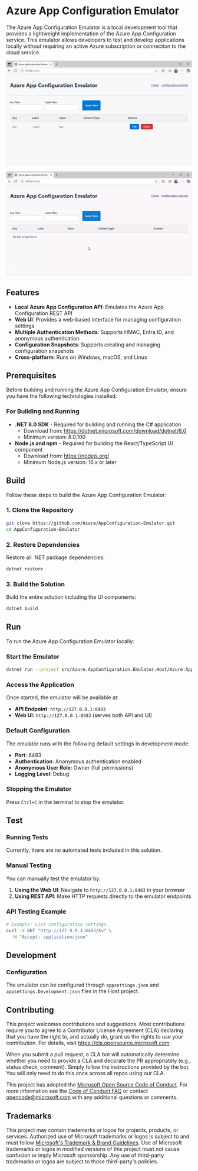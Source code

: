 # Azure App Configuration Emulator

The Azure App Configuration Emulator is a local development tool that provides a lightweight implementation of the Azure App Configuration service. This emulator allows developers to test and develop applications locally without requiring an active Azure subscription or connection to the cloud service.

![Web UI Screenshot](docs/images/web-ui-screenshot.png)

![Creating and Retrieving Configuration Demo](docs/images/create-retrieve-demo.gif)

## Features

- **Local Azure App Configuration API**: Emulates the Azure App Configuration REST API
- **Web UI**: Provides a web-based interface for managing configuration settings
- **Multiple Authentication Methods**: Supports HMAC, Entra ID, and anonymous authentication
- **Configuration Snapshots**: Supports creating and managing configuration snapshots
- **Cross-platform**: Runs on Windows, macOS, and Linux

## Prerequisites

Before building and running the Azure App Configuration Emulator, ensure you have the following technologies installed:

### For Building and Running
- **.NET 8.0 SDK** - Required for building and running the C# application
  - Download from: https://dotnet.microsoft.com/download/dotnet/8.0
  - Minimum version: 8.0.100
- **Node.js and npm** - Required for building the React/TypeScript UI component
  - Download from: https://nodejs.org/
  - Minimum Node.js version: 16.x or later

## Build

Follow these steps to build the Azure App Configuration Emulator:

### 1. Clone the Repository
```bash
git clone https://github.com/Azure/AppConfiguration-Emulator.git
cd AppConfiguration-Emulator
```

### 2. Restore Dependencies
Restore all .NET package dependencies:
```bash
dotnet restore
```

### 3. Build the Solution
Build the entire solution including the UI components:
```bash
dotnet build
```

## Run

To run the Azure App Configuration Emulator locally:

### Start the Emulator
```bash
dotnet run --project src/Azure.AppConfiguration.Emulator.Host/Azure.AppConfiguration.Emulator.Host.csproj
```

### Access the Application
Once started, the emulator will be available at:
- **API Endpoint**: `http://127.0.0.1:8483`
- **Web UI**: `http://127.0.0.1:8483` (serves both API and UI)

### Default Configuration
The emulator runs with the following default settings in development mode:
- **Port**: 8483
- **Authentication**: Anonymous authentication enabled
- **Anonymous User Role**: Owner (full permissions)
- **Logging Level**: Debug

### Stopping the Emulator
Press `Ctrl+C` in the terminal to stop the emulator.

## Test

### Running Tests
Currently, there are no automated tests included in this solution.

### Manual Testing
You can manually test the emulator by:

1. **Using the Web UI**: Navigate to `http://127.0.0.1:8483` in your browser
2. **Using REST API**: Make HTTP requests directly to the emulator endpoints

### API Testing Example
```bash
# Example: List configuration settings
curl -X GET "http://127.0.0.1:8483/kv" \
  -H "Accept: application/json"
```

## Development

### Configuration
The emulator can be configured through `appsettings.json` and `appsettings.Development.json` files in the Host project.

## Contributing

This project welcomes contributions and suggestions.  Most contributions require you to agree to a
Contributor License Agreement (CLA) declaring that you have the right to, and actually do, grant us
the rights to use your contribution. For details, visit https://cla.opensource.microsoft.com.

When you submit a pull request, a CLA bot will automatically determine whether you need to provide
a CLA and decorate the PR appropriately (e.g., status check, comment). Simply follow the instructions
provided by the bot. You will only need to do this once across all repos using our CLA.

This project has adopted the [Microsoft Open Source Code of Conduct](https://opensource.microsoft.com/codeofconduct/).
For more information see the [Code of Conduct FAQ](https://opensource.microsoft.com/codeofconduct/faq/) or
contact [opencode@microsoft.com](mailto:opencode@microsoft.com) with any additional questions or comments.

## Trademarks

This project may contain trademarks or logos for projects, products, or services. Authorized use of Microsoft 
trademarks or logos is subject to and must follow 
[Microsoft's Trademark & Brand Guidelines](https://www.microsoft.com/en-us/legal/intellectualproperty/trademarks/usage/general).
Use of Microsoft trademarks or logos in modified versions of this project must not cause confusion or imply Microsoft sponsorship.
Any use of third-party trademarks or logos are subject to those third-party's policies.
